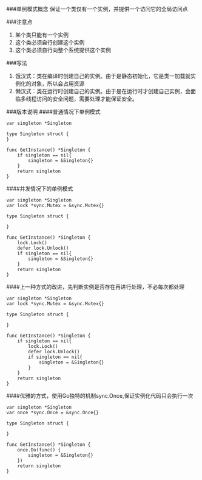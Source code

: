 ###单例模式概念
保证一个类仅有一个实例，并提供一个访问它的全局访问点

###注意点
1. 某个类只能有一个实例
2. 这个类必须自行创建这个实例
3. 这个类必须自行向整个系统提供这个实例

###写法
1. 饿汉式：类在编译时创建自己的实例。由于是静态初始化，它是类一加载就实例化的对象，所以会占用资源
2. 懒汉式：类在运行时创建自己的实例。由于是在运行时才创建自己实例，会面临多线程访问的安全问题，需要处理才能保证安全。

###版本说明
####普通情况下单例模式
   
    var singleton *Singleton 

    type Singleton struct { 
    } 

    func GetInstance() *Singleton {
        if singleton == nil{
            singleton = &Singleton{}
        }
        return singleton
    }
####并发情况下的单例模式

    var singleton *Singleton
    var lock *sync.Mutex = &sync.Mutex{}
    
    type Singleton struct {
    
    }
    
    func GetInstance() *Singleton {
        lock.Lock()
        defer lock.Unlock()
        if singleton == nil{
            singleton = &Singleton{}
        }
        return singleton
    }
####上一种方式的改进，先判断实例是否存在再进行处理，不必每次都处理

    var singleton *Singleton
    var lock *sync.Mutex = &sync.Mutex{}
    
    type Singleton struct {
    
    }
    
    func GetInstance() *Singleton {
        if singleton == nil{
            lock.Lock()
            defer lock.Unlock()
            if singleton == nil{
                singleton = &Singleton{}
            }
        }
        return singleton
    }
####优雅的方式，使用Go独特的机制sync.Once,保证实例化代码只会执行一次

    var singleton *Singleton
    var once *sync.Once = &sync.Once{}
    
    type Singleton struct {
    
    }
    
    func GetInstance() *Singleton {
        once.Do(func() {
            singleton = &Singleton{}
        })
        return singleton
    }
